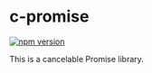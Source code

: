 # c-promise

[![npm version](https://badge.fury.io/js/%40kennysng%2Fc-promise.svg)](https://badge.fury.io/js/%40kennysng%2Fc-promise)

This is a cancelable Promise library.